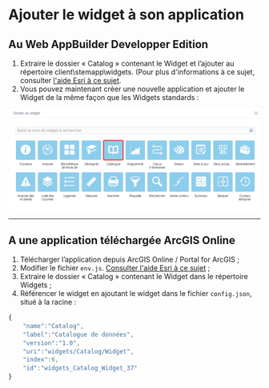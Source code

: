 # Ajouter le widget à son application

## Au Web AppBuilder Developper Edition

1. Extraire le dossier « Catalog » contenant le Widget et l’ajouter au répertoire client\stemapp\widgets. \(Pour plus d'informations à ce sujet, consulter [l'aide Esri à ce sujet](https://developers.arcgis.com/web-appbuilder/guide/deploy-custom-widget-and-theme.htm).
2. Vous pouvez maintenant créer une nouvelle application et ajouter le Widget de la même façon que les Widgets standards :

![](../../assets/widget_picker.png)

---

## A une application téléchargée ArcGIS Online

1. Télécharger l’application depuis ArcGIS Online / Portal for ArcGIS ;
2. Modifier le fichier `env.js`. [Consulter l'aide Esri à ce sujet](https://developers.arcgis.com/web-appbuilder/sample-code/change-url-of-arcgis-api-for-javascript.htm) ;
3. Extraire le dossier « Catalog » contenant le Widget dans le répertoire Widgets ;
4. Référencer le widget en ajoutant le widget dans le fichier `config.json`, situé à la racine :

```js
{
    "name":"Catalog",
    "label":"Catalogue de données",
    "version":"1.0",
    "uri":"widgets/Catalog/Widget",
    "index":6,
    "id":"widgets_Catalog_Widget_37"
}
```



